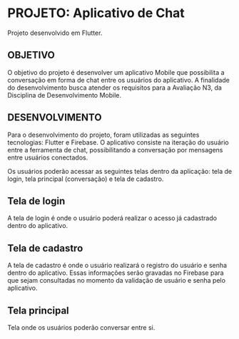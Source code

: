 # PROJETO: Aplicativo de Chat

Projeto desenvolvido em Flutter.


## OBJETIVO
O objetivo do projeto é desenvolver um aplicativo Mobile que possibilita a conversação em forma de chat entre os usuários do aplicativo.
A finalidade do desenvolvimento busca atender os requisitos para a Avaliação N3, da Disciplina de Desenvolvimento Mobile.

## DESENVOLVIMENTO
Para o desenvolvimento do projeto, foram utilizadas as seguintes tecnologias: Flutter e Firebase. O aplicativo consiste na iteração do usuário entre a ferramenta de chat, possibilitando a conversação por mensagens entre usuários conectados.

Os usuários poderão acessar as seguintes telas dentro da aplicação: tela de login, tela principal (conversação) e tela de cadastro.

## Tela de login
A tela de login é onde o usuário poderá realizar o acesso já cadastrado dentro do aplicativo.

## Tela de cadastro
A tela de cadastro é onde o usuário realizará o registro do usuário e senha dentro do aplicativo. Essas informações serão gravadas no Firebase para que sejam consultadas no momento da validação de usuário e senha pelo aplicativo.

## Tela principal
Tela onde os usuários poderão conversar entre si.

